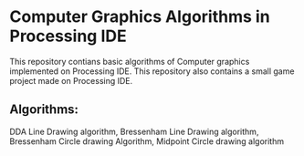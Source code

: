 # Computer Graphics Algorithms in Processing IDE
This repository contians basic algorithms of Computer graphics implemented on Processing IDE. 
This repository also contains a small game project made on Processing IDE.

## Algorithms:
DDA Line Drawing algorithm, 
Bressenham Line Drawing algorithm, Bressenham Circle drawing Algorithm, Midpoint Circle drawing algorithm
